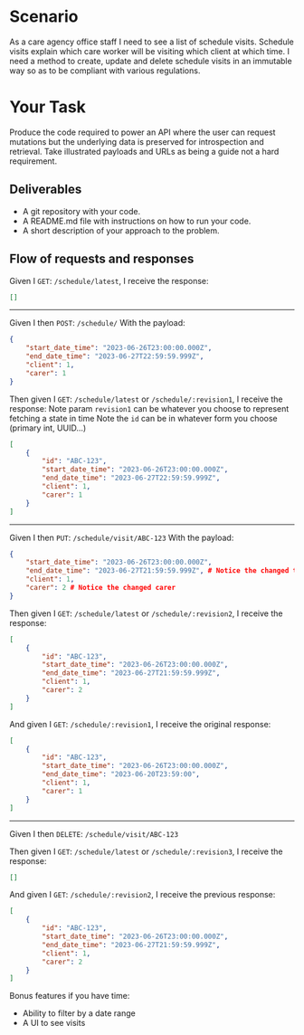 # Scenario

As a care agency office staff I need to see a list of schedule visits. Schedule visits explain which care worker will be visiting which client at which time. I need a method to create, update and delete schedule visits in an immutable way so as to be compliant with various regulations.

# Your Task

Produce the code required to power an API where the user can request mutations but the underlying data is preserved for introspection and retrieval.
Take illustrated payloads and URLs as being a guide not a hard requirement.

## Deliverables

* A git repository with your code.
* A README.md file with instructions on how to run your code.
* A short description of your approach to the problem.


## Flow of requests and responses

Given I `GET`: `/schedule/latest`, I receive the response:

```json
[]
```

---

Given I then `POST`: `/schedule/`
With the payload:

```json
{
    "start_date_time": "2023-06-26T23:00:00.000Z",
    "end_date_time": "2023-06-27T22:59:59.999Z",
    "client": 1,
    "carer": 1
}
```

Then given I `GET`: `/schedule/latest` or `/schedule/:revision1`, I receive the response:
Note param `revision1` can be whatever you choose to represent fetching a state in time
Note the `id` can be in whatever form you choose (primary int, UUID...)

```json
[
    {
        "id": "ABC-123",
        "start_date_time": "2023-06-26T23:00:00.000Z",
        "end_date_time": "2023-06-27T22:59:59.999Z",
        "client": 1,
        "carer": 1
    }
]
```

---

Given I then `PUT`: `/schedule/visit/ABC-123`
With the payload:

```json
{
    "start_date_time": "2023-06-26T23:00:00.000Z",
    "end_date_time": "2023-06-27T21:59:59.999Z", # Notice the changed time
    "client": 1,
    "carer": 2 # Notice the changed carer
}
```

Then given I `GET`: `/schedule/latest` or `/schedule/:revision2`, I receive the response:

```json
[
    {
        "id": "ABC-123",
        "start_date_time": "2023-06-26T23:00:00.000Z",
        "end_date_time": "2023-06-27T21:59:59.999Z",
        "client": 1,
        "carer": 2
    }
]
```

And given I `GET`: `/schedule/:revision1`, I receive the original response:

```json
[
    {
        "id": "ABC-123",
        "start_date_time": "2023-06-26T23:00:00.000Z",
        "end_date_time": "2023-06-20T23:59:00",
        "client": 1,
        "carer": 1
    }
]
```

---

Given I then `DELETE`: `/schedule/visit/ABC-123`

Then given I `GET`: `/schedule/latest` or `/schedule/:revision3`, I receive the response:

```json
[]
```

And given I `GET`: `/schedule/:revision2`, I receive the previous response:

```json
[
    {
        "id": "ABC-123",
        "start_date_time": "2023-06-26T23:00:00.000Z",
        "end_date_time": "2023-06-27T21:59:59.999Z",
        "client": 1,
        "carer": 2
    }
]
```

Bonus features if you have time:

* Ability to filter by a date range
* A UI to see visits
